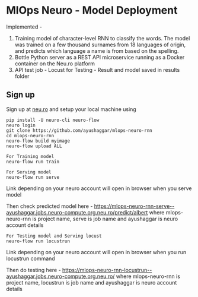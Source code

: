 # MlOps Neuro - Model Deployment

Implemented -
1) Training model of character-level RNN to classify the words. The model was trained on a few thousand surnames from 18 languages of origin, and predicts which language a name is from based on the spelling. 
2) Bottle Python server as a REST API microservice running as a Docker container on the Neu.ro platform
3) API test job - Locust for Testing - Result and model saved in results folder

## Sign up
Sign up at [neu.ro](https://neu.ro) and setup your local machine using
 

```shell
pip install -U neuro-cli neuro-flow
neuro login
git clone https://github.com/ayushaggar/mlops-neuro-rnn
cd mlops-neuro-rnn
neuro-flow build myimage
neuro-flow upload ALL

```

```
For Training model
neuro-flow run train

```

```
For Serving model
neuro-flow run serve

```



Link depending on your neuro account will open in browser when you serve model

Then check predicted model  here - 
https://mlops-neuro-rnn-serve--ayushaggar.jobs.neuro-compute.org.neu.ro/predict/albert
where mlops-neuro-rnn is project name, serve is job name and ayushaggar is neuro account details

```
For Testing model and Serving locust
neuro-flow run locustrun

```

Link depending on your neuro account will open in browser when you run locustrun command

Then do testing here - 
https://mlops-neuro-rnn-locustrun--ayushaggar.jobs.neuro-compute.org.neu.ro/
where mlops-neuro-rnn is project name, locustrun is job name and ayushaggar is neuro account details


